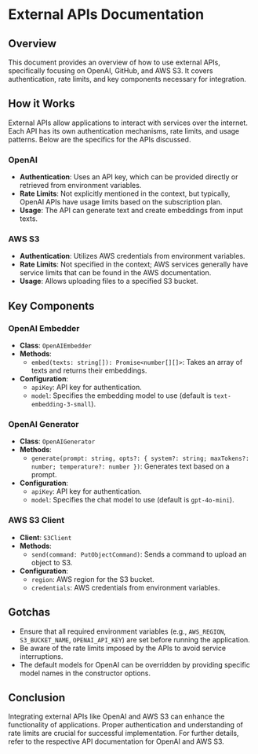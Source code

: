 # External APIs Documentation

## Overview
This document provides an overview of how to use external APIs, specifically focusing on OpenAI, GitHub, and AWS S3. It covers authentication, rate limits, and key components necessary for integration.

## How it Works
External APIs allow applications to interact with services over the internet. Each API has its own authentication mechanisms, rate limits, and usage patterns. Below are the specifics for the APIs discussed.

### OpenAI
- **Authentication**: Uses an API key, which can be provided directly or retrieved from environment variables.
- **Rate Limits**: Not explicitly mentioned in the context, but typically, OpenAI APIs have usage limits based on the subscription plan.
- **Usage**: The API can generate text and create embeddings from input texts.

### AWS S3
- **Authentication**: Utilizes AWS credentials from environment variables.
- **Rate Limits**: Not specified in the context; AWS services generally have service limits that can be found in the AWS documentation.
- **Usage**: Allows uploading files to a specified S3 bucket.

## Key Components

### OpenAI Embedder
- **Class**: `OpenAIEmbedder`
- **Methods**:
  - `embed(texts: string[]): Promise<number[][]>`: Takes an array of texts and returns their embeddings.
- **Configuration**:
  - `apiKey`: API key for authentication.
  - `model`: Specifies the embedding model to use (default is `text-embedding-3-small`).

### OpenAI Generator
- **Class**: `OpenAIGenerator`
- **Methods**:
  - `generate(prompt: string, opts?: { system?: string; maxTokens?: number; temperature?: number })`: Generates text based on a prompt.
- **Configuration**:
  - `apiKey`: API key for authentication.
  - `model`: Specifies the chat model to use (default is `gpt-4o-mini`).

### AWS S3 Client
- **Client**: `S3Client`
- **Methods**:
  - `send(command: PutObjectCommand)`: Sends a command to upload an object to S3.
- **Configuration**:
  - `region`: AWS region for the S3 bucket.
  - `credentials`: AWS credentials from environment variables.

## Gotchas
- Ensure that all required environment variables (e.g., `AWS_REGION`, `S3_BUCKET_NAME`, `OPENAI_API_KEY`) are set before running the application.
- Be aware of the rate limits imposed by the APIs to avoid service interruptions.
- The default models for OpenAI can be overridden by providing specific model names in the constructor options.

## Conclusion
Integrating external APIs like OpenAI and AWS S3 can enhance the functionality of applications. Proper authentication and understanding of rate limits are crucial for successful implementation. For further details, refer to the respective API documentation for OpenAI and AWS S3.